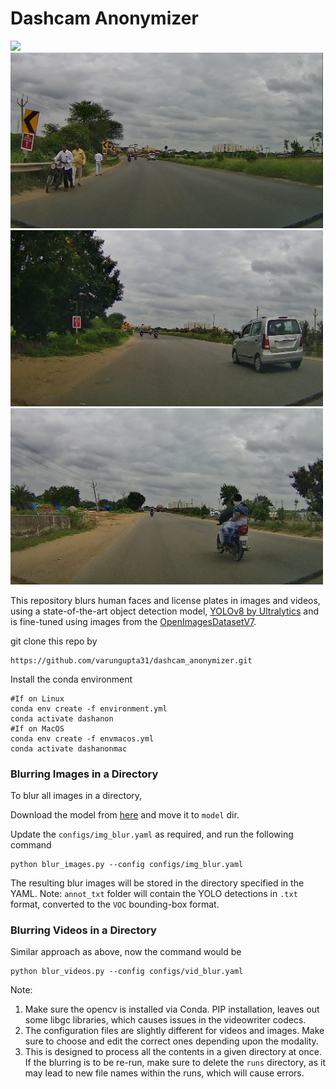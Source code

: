 <h1> Dashcam Anonymizer </h1>


<img src="media/demo.gif"/>
<img src="media/sample_image_3.png" width="500"/>
<img src="media/sample_image_1.png" width="500"/>
<img src="media/sample_image_2.png" width="500"/>


This repository blurs human faces and license plates in images and videos, using a state-of-the-art object detection model, [YOLOv8 by Ultralytics](https://github.com/ultralytics/ultralytics) and is fine-tuned using images from the [OpenImagesDatasetV7](https://storage.googleapis.com/openimages/web/index.html).

git clone this repo by
```
https://github.com/varungupta31/dashcam_anonymizer.git
```

Install the conda environment

```
#If on Linux
conda env create -f environment.yml
conda activate dashanon
#If on MacOS
conda env create -f envmacos.yml
conda activate dashanonmac
```

<h3> Blurring Images in a Directory </h3>

To blur all images in a directory,

Download the model from [here](https://iiitaphyd-my.sharepoint.com/:u:/g/personal/gupta_varun_research_iiit_ac_in/ESmbAC2vtABIvbg-524i-0gBJfARU0IuIFpwktIsXlBbtA?e=fUCBzY) and move it to  `model` dir.

Update the `configs/img_blur.yaml` as required, and run the following command

```
python blur_images.py --config configs/img_blur.yaml
```
The resulting blur images will be stored in the directory specified in the YAML.
Note: `annot_txt` folder will contain the YOLO detections in `.txt` format, converted to the `VOC` bounding-box format.


<h3> Blurring Videos in a Directory </h3>

Similar approach as above, now the command would be

```
python blur_videos.py --config configs/vid_blur.yaml
```
Note:
1. Make sure the opencv is installed via Conda. PIP installation, leaves out some libgc libraries, which causes issues in the videowriter codecs.
2. The configuration files are slightly different for videos and images. Make sure to choose and edit the correct ones depending upon the modality.
3. This is designed to process all the contents in a given directory at once. If the blurring is to be re-run, make sure to delete the `runs` directory, as it may lead to new file names within the runs, which will cause errors.
